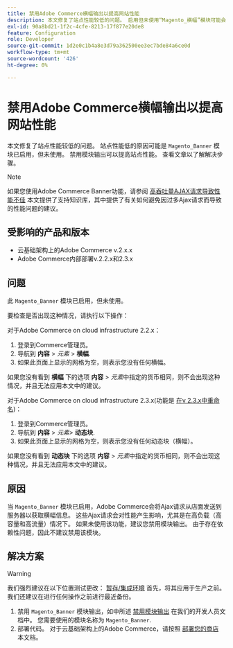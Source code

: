 ```yaml
---
title: 禁用Adobe Commerce横幅输出以提高网站性能
description: 本文修复了站点性能较低的问题。 启用但未使用“Magento_横幅”模块可能会导致网站性能降低。 禁用模块输出可以提高站点性能。 查看文章以了解解决步骤。
exl-id: 90a8bd21-1f2c-4cfe-8213-17f877e20de8
feature: Configuration
role: Developer
source-git-commit: 1d2e0c1b4a8e3d79a362500ee3ec7bde84a6ce0d
workflow-type: tm+mt
source-wordcount: '426'
ht-degree: 0%

---
```


# 禁用Adobe Commerce横幅输出以提高网站性能

本文修复了站点性能较低的问题。 站点性能低的原因可能是 `Magento_Banner` 模块已启用，但未使用。 禁用模块输出可以提高站点性能。 查看文章以了解解决步骤。

>[!NOTE]
>
>如果您使用Adobe Commerce Banner功能，请参阅 [高吞吐量AJAX请求导致性能不佳](/help/troubleshooting/miscellaneous/high-throughput-ajax-requests-cause-poor-performance.md) 本文提供了支持知识库，其中提供了有关如何避免因过多Ajax请求而导致的性能问题的建议。

## 受影响的产品和版本

* 云基础架构上的Adobe Commerce v.2.x.x
* Adobe Commerce内部部署v.2.2.x和2.3.x

## 问题

此 `Magento_Banner` 模块已启用，但未使用。

要检查是否出现这种情况，请执行以下操作：

对于Adobe Commerce on cloud infrastructure 2.2.x：

1. 登录到Commerce管理员。
1. 导航到 **内容** > *元素* > **横幅**.
1. 如果此页面上显示的网格为空，则表示您没有任何横幅。

如果您没有看到 **横幅** 下的选项 **内容** > *元素*&#x200B;中指定的货币相同，则不会出现这种情况，并且无法应用本文中的建议。

对于Adobe Commerce on cloud infrastructure 2.3.x(功能是 [在v 2.3.x中重命名](https://devdocs.magento.com/guides/v2.3/release-notes/ReleaseNotes2.3.0Commerce.html#banner-now-dynamic-block))：

1. 登录到Commerce管理员。
1. 导航到 **内容** > *元素>*  **动态块**.
1. 如果此页面上显示的网格为空，则表示您没有任何动态块（横幅）。

如果您没有看到 **动态块** 下的选项 **内容** > *元素*&#x200B;中指定的货币相同，则不会出现这种情况，并且无法应用本文中的建议。

## 原因

当 `Magento_Banner` 模块已启用，Adobe Commerce会将Ajax请求从店面发送到服务器以获取横幅信息。 这些Ajax请求会对性能产生影响，尤其是在高负载（高容量和高流量）情况下。 如果未使用该功能，建议您禁用模块输出。 由于存在依赖性问题，因此不建议禁用该模块。

## 解决方案

>[!WARNING]
>
>我们强烈建议在以下位置测试更改： [暂存/集成环境](/help/announcements/adobe-commerce-announcements/integration-environment-enhancement-request-pro-and-starter.md) 首先，将其应用于生产之前。 我们还建议在进行任何操作之前进行最近备份。

1. 禁用 `Magento_Banner` 模块输出，如中所述 [禁用模块输出](https://devdocs.magento.com/guides/v2.3/config-guide/config/disable-module-output.html) 在我们的开发人员文档中。 您需要使用的模块名称为 `Magento_Banner`.
1. 部署代码。 对于云基础架构上的Adobe Commerce，请按照 [部署您的商店](https://devdocs.magento.com/guides/v2.3/cloud/live/stage-prod-live.html) 本文档。
